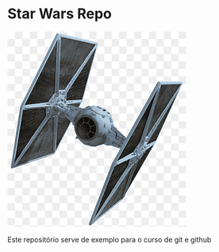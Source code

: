 # Star Wars Repo

![Han Solo Millenium Falcon Star Wars](./nave.png)

Este repositório serve de exemplo para o curso de git e github